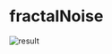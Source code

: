 # fractalNoise
![result](https://user-images.githubusercontent.com/56200546/102297499-61106d00-3f1d-11eb-9268-cdb1a5262e8b.jpg)
